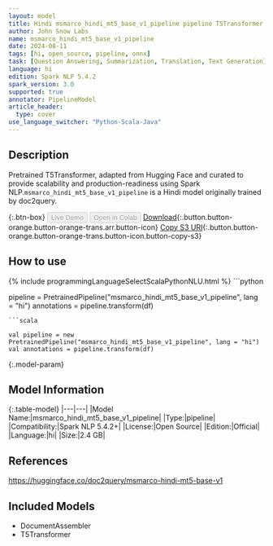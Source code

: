 ```yaml
---
layout: model
title: Hindi msmarco_hindi_mt5_base_v1_pipeline pipeline T5Transformer from doc2query
author: John Snow Labs
name: msmarco_hindi_mt5_base_v1_pipeline
date: 2024-08-11
tags: [hi, open_source, pipeline, onnx]
task: [Question Answering, Summarization, Translation, Text Generation]
language: hi
edition: Spark NLP 5.4.2
spark_version: 3.0
supported: true
annotator: PipelineModel
article_header:
  type: cover
use_language_switcher: "Python-Scala-Java"
---
```


## Description

Pretrained T5Transformer, adapted from Hugging Face and curated to provide scalability and production-readiness using Spark NLP.`msmarco_hindi_mt5_base_v1_pipeline` is a Hindi model originally trained by doc2query.

{:.btn-box}
<button class="button button-orange" disabled>Live Demo</button>
<button class="button button-orange" disabled>Open in Colab</button>
[Download](https://s3.amazonaws.com/auxdata.johnsnowlabs.com/public/models/msmarco_hindi_mt5_base_v1_pipeline_hi_5.4.2_3.0_1723358413678.zip){:.button.button-orange.button-orange-trans.arr.button-icon}
[Copy S3 URI](s3://auxdata.johnsnowlabs.com/public/models/msmarco_hindi_mt5_base_v1_pipeline_hi_5.4.2_3.0_1723358413678.zip){:.button.button-orange.button-orange-trans.button-icon.button-copy-s3}

## How to use



<div class="tabs-box" markdown="1">
{% include programmingLanguageSelectScalaPythonNLU.html %}
```python

pipeline = PretrainedPipeline("msmarco_hindi_mt5_base_v1_pipeline", lang = "hi")
annotations =  pipeline.transform(df)   

```
```scala

val pipeline = new PretrainedPipeline("msmarco_hindi_mt5_base_v1_pipeline", lang = "hi")
val annotations = pipeline.transform(df)

```
</div>

{:.model-param}
## Model Information

{:.table-model}
|---|---|
|Model Name:|msmarco_hindi_mt5_base_v1_pipeline|
|Type:|pipeline|
|Compatibility:|Spark NLP 5.4.2+|
|License:|Open Source|
|Edition:|Official|
|Language:|hi|
|Size:|2.4 GB|

## References

https://huggingface.co/doc2query/msmarco-hindi-mt5-base-v1

## Included Models

- DocumentAssembler
- T5Transformer